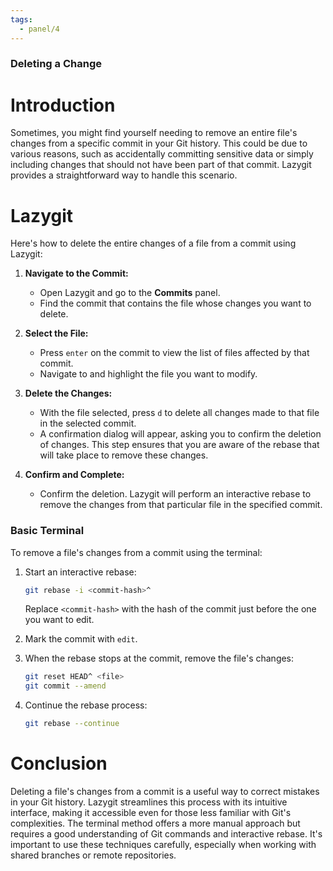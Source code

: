 ```yaml
---
tags:
  - panel/4
---
```

### Deleting a Change

# Introduction
Sometimes, you might find yourself needing to remove an entire file's changes from a specific commit in your Git history. This could be due to various reasons, such as accidentally committing sensitive data or simply including changes that should not have been part of that commit. Lazygit provides a straightforward way to handle this scenario.

# Lazygit
Here's how to delete the entire changes of a file from a commit using Lazygit:

1. **Navigate to the Commit:**
   - Open Lazygit and go to the **Commits** panel.
   - Find the commit that contains the file whose changes you want to delete.

2. **Select the File:**
   - Press `enter` on the commit to view the list of files affected by that commit.
   - Navigate to and highlight the file you want to modify.

3. **Delete the Changes:**
   - With the file selected, press `d` to delete all changes made to that file in the selected commit.
   - A confirmation dialog will appear, asking you to confirm the deletion of changes. This step ensures that you are aware of the rebase that will take place to remove these changes.

4. **Confirm and Complete:**
   - Confirm the deletion. Lazygit will perform an interactive rebase to remove the changes from that particular file in the specified commit.

### Basic Terminal
To remove a file's changes from a commit using the terminal:

1. Start an interactive rebase:
   ```bash
   git rebase -i <commit-hash>^
   ```
   Replace `<commit-hash>` with the hash of the commit just before the one you want to edit.

2. Mark the commit with `edit`.

3. When the rebase stops at the commit, remove the file's changes:
   ```bash
   git reset HEAD^ <file>
   git commit --amend
   ```

4. Continue the rebase process:
   ```bash
   git rebase --continue
   ```

# Conclusion
Deleting a file's changes from a commit is a useful way to correct mistakes in your Git history. Lazygit streamlines this process with its intuitive interface, making it accessible even for those less familiar with Git's complexities. The terminal method offers a more manual approach but requires a good understanding of Git commands and interactive rebase. It's important to use these techniques carefully, especially when working with shared branches or remote repositories.
